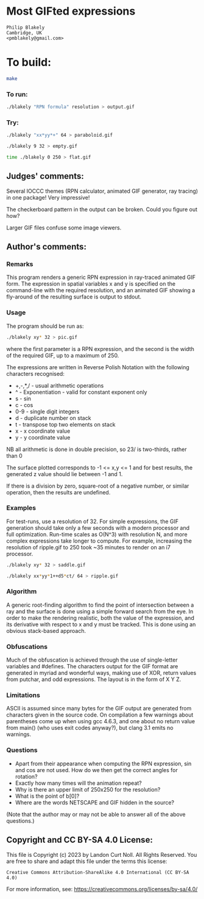 # Most GIFted expressions

    Philip Blakely  
    Cambridge, UK  
    <pmblakely@gmail.com>  

# To build:

```sh
make
```

### To run:

```sh
./blakely "RPN formula" resolution > output.gif
```

### Try:

```sh
./blakely "xx*yy*+" 64 > paraboloid.gif

./blakely 9 32 > empty.gif

time ./blakely 0 250 > flat.gif
```

## Judges' comments:

Several IOCCC themes (RPN calculator, animated GIF generator, ray tracing) in one package! Very impressive!

The checkerboard pattern in the output can be broken. Could you figure out how?

Larger GIF files confuse some image viewers.

## Author's comments:

### Remarks

This program renders a generic RPN expression in ray-traced animated GIF form.
The expression in spatial variables x and y is specified on the command-line with the required resolution,
and an animated GIF showing a fly-around of the resulting surface is output to stdout.

### Usage

The program should be run as:

```sh
./blakely xy* 32 > pic.gif
```

where the first parameter is a RPN expression, and the second is the width of the required GIF, up to a maximum of 250.

The expressions are written in Reverse Polish Notation with the following characters recognised:

* +,-,\*,/ - usual arithmetic operations
* ^ - Exponentiation - valid for constant exponent only
* s - sin
* c - cos
* 0-9 - single digit integers
* d - duplicate number on stack
* t - transpose top two elements on stack
* x - x coordinate value
* y - y coordinate value

NB all arithmetic is done in double precision, so 23/ is two-thirds, rather than 0

The surface plotted corresponds to -1 <= x,y <= 1 and for best results, the generated z value should lie between -1 and 1.

If there is a division by zero, square-root of a negative number, or similar operation, then the results are undefined.

### Examples

For test-runs, use a resolution of 32. For simple expressions, the GIF generation should take only
a few seconds with a modern processor and full optimization. Run-time scales as O(N^3) with resolution N,
and more complex expressions take longer to compute. For example, increasing the resolution of ripple.gif
to 250 took ~35 minutes to render on an i7 processor.

```sh
./blakely xy* 32 > saddle.gif

./blakely xx*yy*1++d5*ct/ 64 > ripple.gif
```

### Algorithm

A generic root-finding algorithm to find the point of intersection between a ray
and the surface is done using a simple forward search from the eye.
In order to make the rendering realistic, both the value of the expression, and its derivative with respect to x and y must be tracked.
This is done using an obvious stack-based approach.

### Obfuscations

Much of the obfuscation is achieved through the use of single-letter variables and #defines.
The characters output for the GIF format are generated in myriad and wonderful ways, making use
of XOR, return values from putchar, and odd expressions.
The layout is in the form of X Y Z.

### Limitations

ASCII is assumed since many bytes for the GIF output are generated from characters given in the source code.
On compilation a few warnings about parentheses come up when using gcc 4.6.3, and one about no return value from main() (who uses exit codes anyway?),
but clang 3.1 emits no warnings.

### Questions

* Apart from their appearance when computing the RPN expression, sin and cos are not used.
  How do we then get the correct angles for rotation?
* Exactly how many times will the animation repeat?
* Why is there an upper limit of 250x250 for the resolution?
* What is the point of b[0]?
* Where are the words NETSCAPE and GIF hidden in the source?

(Note that the author may or may not be able to answer all of the above questions.)

## Copyright and CC BY-SA 4.0 License:

This file is Copyright (c) 2023 by Landon Curt Noll.  All Rights Reserved.
You are free to share and adapt this file under the terms this license:

    Creative Commons Attribution-ShareAlike 4.0 International (CC BY-SA 4.0)

For more information, see: https://creativecommons.org/licenses/by-sa/4.0/
